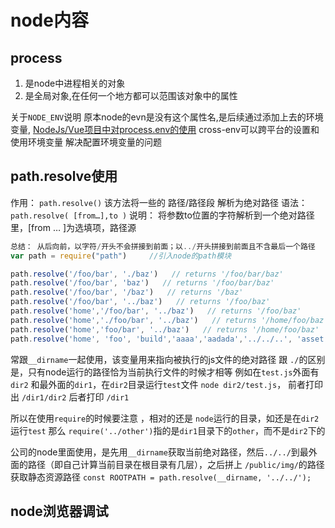 <!--
 * @Author: your name
 * @Date: 2020-11-21 15:09:57
 * @LastEditTime: 2021-01-19 13:48:02
 * @LastEditors: Please set LastEditors
 * @Description: node内容
 * @FilePath: \garbage-book\on_the_job\归类\node\node.md
-->

# node内容

## process

1. 是node中进程相关的对象
2. 是全局对象,在任何一个地方都可以范围该对象中的属性

关于`NODE_ENV`说明
原本node的evn是没有这个属性名,是后续通过添加上去的环境变量,
[NodeJs/Vue项目中对process.env的使用](https://blog.csdn.net/qq_40963664/article/details/88016586)
cross-env可以跨平台的设置和使用环境变量 解决配置环境变量的问题

## path.resolve使用

作用： `path.resolve()` 该方法将一些的 路径/路径段 解析为绝对路径
语法： `path.resolve( [from…],to )`
说明： 将参数to位置的字符解析到一个绝对路径里，[from … ]为选填项，路径源

```js
总结： 从后向前，以字符/开头不会拼接到前面；以../开头拼接到前面且不含最后一个路径
var path = require("path")     //引入node的path模块

path.resolve('/foo/bar', './baz')   // returns '/foo/bar/baz'
path.resolve('/foo/bar', 'baz')   // returns '/foo/bar/baz'
path.resolve('/foo/bar', '/baz')   // returns '/baz'
path.resolve('/foo/bar', '../baz')   // returns '/foo/baz'
path.resolve('home','/foo/bar', '../baz')   // returns '/foo/baz'
path.resolve('home','./foo/bar', '../baz')   // returns '/home/foo/baz'
path.resolve('home','foo/bar', '../baz')   // returns '/home/foo/baz'
path.resolve('home', 'foo', 'build','aaaa','aadada','../../..', 'asset') //return '/home/foo/asset'
```

常跟`__dirname`一起使用，该变量用来指向被执行的js文件的绝对路径
跟 `./`的区别是，只有node运行的路径恰为当前执行文件的时候才相等
例如在`test.js`外面有`dir2` 和最外面的`dir1`，在`dir2`目录运行`test`文件 `node dir2/test.js`， 前者打印出 `/dir1/dir2` 后者打印 `/dir1`

所以在使用`require`的时候要注意 ，相对的还是 `node`运行的目录，如还是在`dir2`运行`test` 那么 `require('../other')`指的是`dir1`目录下的`other`，而不是`dir2`下的

公司的node里面使用，是先用`__dirname`获取当前绝对路径，然后`../../`到最外面的路径（即自己计算当前目录在根目录有几层），之后拼上 `/public/img/`的路径获取静态资源路径
`const ROOTPATH = path.resolve(__dirname, '../../');`

## node浏览器调试